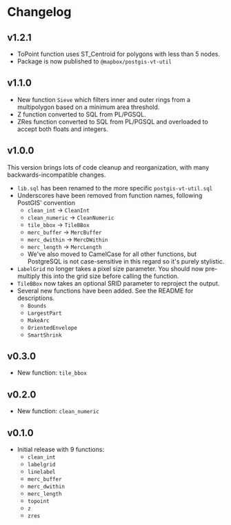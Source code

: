Changelog
=========

v1.2.1
------

- ToPoint function uses ST_Centroid for polygons with less than 5 nodes.
- Package is now published to `@mapbox/postgis-vt-util`
  
v1.1.0
------

- New function `Sieve` which filters inner and outer rings from a multipolygon
  based on a minimum area threshold.
- Z function converted to SQL from PL/PGSQL.
- ZRes function converted to SQL from PL/PGSQL and overloaded to accept both
  floats and integers.

v1.0.0
------

This version brings lots of code cleanup and reorganization, with many
backwards-incompatible changes.

- `lib.sql` has been renamed to the more specific `postgis-vt-util.sql`
- Underscores have been removed from function names, following PostGIS'
  convention
    - `clean_int` -> `CleanInt`
    - `clean_numeric` -> `CleanNumeric`
    - `tile_bbox` -> `TileBBox`
    - `merc_buffer` -> `MercBuffer`
    - `merc_dwithin` -> `MercDWithin`
    - `merc_length` -> `MercLength`
    - We've also moved to CamelCase for all other functions, but PostgreSQL is
      not case-sensitive in this regard so it's purely stylistic.
- `LabelGrid` no longer takes a pixel size parameter. You should now pre-
  multiply this into the grid size before calling the function.
- `TileBBox` now takes an optional SRID parameter to reproject the output.
- Several new functions have been added. See the README for descriptions.
    - `Bounds`
    - `LargestPart`
    - `MakeArc`
    - `OrientedEnvelope`
    - `SmartShrink`


v0.3.0
------

- New function: `tile_bbox`


v0.2.0
------

- New function: `clean_numeric`


v0.1.0
------

- Initial release with 9 functions:
    - `clean_int`
    - `labelgrid`
    - `linelabel`
    - `merc_buffer`
    - `merc_dwithin`
    - `merc_length`
    - `topoint`
    - `z`
    - `zres`

